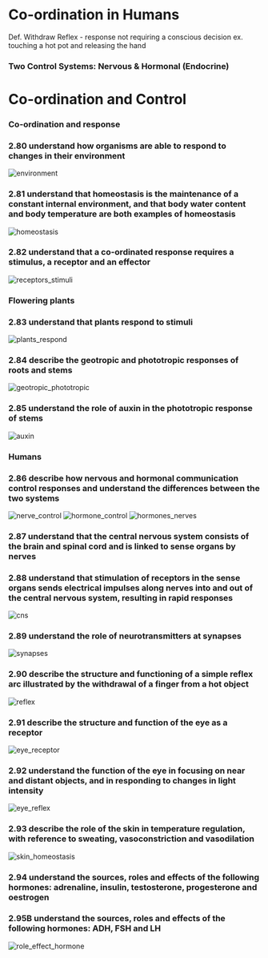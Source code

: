 # Co-ordination in Humans

Def. Withdraw Reflex - response not requiring a conscious decision
ex. touching a hot pot and releasing the hand

### Two Control Systems: Nervous & Hormonal (Endocrine)

# Co-ordination and Control

### Co-ordination and response
### 2.80 understand how organisms are able to respond to changes in their environment

![environment](.src/respond_environment.png)

### 2.81 understand that homeostasis is the maintenance of a constant internal environment, and that body water content and body temperature are both examples of homeostasis

![homeostasis](.src/homeostasis.png)

### 2.82 understand that a co-ordinated response requires a stimulus, a receptor and an effector

![receptors_stimuli](.src/receptors_stimuli.png)


### Flowering plants


### 2.83 understand that plants respond to stimuli
![plants_respond](.src/plants_respond.png)


### 2.84 describe the geotropic and phototropic responses of roots and stems

![geotropic_phototropic](.src/geotropic_phototropic.png)

### 2.85 understand the role of auxin in the phototropic response of stems

![auxin](.src/auxin.png)

### Humans
### 2.86 describe how nervous and hormonal communication control responses and understand the differences between the two systems

![nerve_control](.src/nerve_control.png)
![hormone_control](.src/hormone_control.png)
![hormones_nerves](.src/hormones_nerves.png)

### 2.87 understand that the central nervous system consists of the brain and spinal cord and is linked to sense organs by nerves
### 2.88 understand that stimulation of receptors in the sense organs sends electrical impulses along nerves into and out of the central nervous system, resulting in rapid responses

![cns](.src/cns.png)


### 2.89 understand the role of neurotransmitters at synapses

![synapses](.src/synapses.png)

### 2.90 describe the structure and functioning of a simple reflex arc illustrated by the withdrawal of a finger from a hot object

![reflex](.src/reflex.png)

### 2.91 describe the structure and function of the eye as a receptor

![eye_receptor](.src/eye_receptor.png)

### 2.92 understand the function of the eye in focusing on near and distant objects, and in responding to changes in light intensity

![eye_reflex](.src/eye_reflex.png)


### 2.93 describe the role of the skin in temperature regulation, with reference to sweating, vasoconstriction and vasodilation

![skin_homeostasis](.src/skin_homeostasis.png)

### 2.94 understand the sources, roles and effects of the following hormones: adrenaline, insulin, testosterone, progesterone and oestrogen
### 2.95B understand the sources, roles and effects of the following hormones: ADH, FSH and LH

![role_effect_hormone](.src/role_effect_hormone.png)
